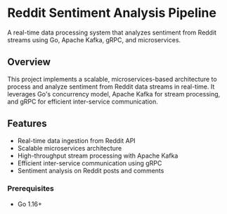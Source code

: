 # Reddit Sentiment Analysis Pipeline

A real-time data processing system that analyzes sentiment from Reddit streams using Go, Apache Kafka, gRPC, and microservices.

## Overview

This project implements a scalable, microservices-based architecture to process and analyze sentiment from Reddit data streams in real-time. It leverages Go's concurrency model, Apache Kafka for stream processing, and gRPC for efficient inter-service communication.

## Features

- Real-time data ingestion from Reddit API
- Scalable microservices architecture
- High-throughput stream processing with Apache Kafka
- Efficient inter-service communication using gRPC
- Sentiment analysis on Reddit posts and comments

### Prerequisites

- Go 1.16+
